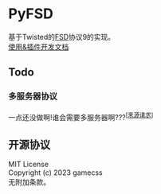# PyFSD
基于Twisted的[FSD](https://github.com/kuroneko/fsd)协议9的实现。  
[使用&插件开发文档](https://cfcsim.github.io/pyfsd)

## Todo
### 多服务器协议
一点还没做啊!谁会需要多服务器啊???<sup>[[来源请求]()]</sup>

## 开源协议
MIT License  
Copyright (c) 2023 gamecss  
无附加条款。
